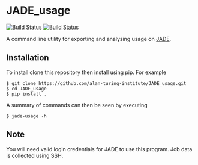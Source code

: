 # JADE_usage
[![Build Status](https://travis-ci.com/alan-turing-institute/JADE_usage.svg?branch=master)](https://travis-ci.com/alan-turing-institute/JADE_usage)
[![Build Status](https://travis-ci.com/alan-turing-institute/JADE_usage.svg?branch=dev)](https://travis-ci.com/alan-turing-institute/JADE_usage)

A command line utility for exporting and analysing usage on [JADE](jade.ac.uk).

## Installation

To install clone this repository then install using pip. For example

```
$ git clone https://github.com/alan-turing-institute/JADE_usage.git
$ cd JADE_usage
$ pip install .
```

A summary of commands can then be seen by executing

```
$ jade-usage -h
```

## Note

You will need valid login credentials for JADE to use this program. Job data is
collected using SSH.
